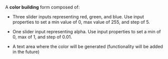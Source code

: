 



A **color building** form composed of:

  * Three slider inputs representing red, green, and blue. Use input properties to set a min value of 0, max value of 255, and step of 5.

  * One slider input representing alpha. Use input properties to set a min of 0, max of 1, and step of 0.01.

  * A text area where the color will be generated (functionality will be added in the future)

